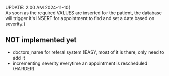 UPDATE: 2:00 AM 2024-11-10{ <br>
As soon as the required VALUES are inserted for the patient, the database will trigger it's INSERT for appointment to find and set a date based on severity.} 

## NOT implemented yet 
- doctors_name for referal system (EASY, most of it is there, only need to add it <br>
- incrementing severity everytime an appointment is rescheduled (HARDER) <br>
